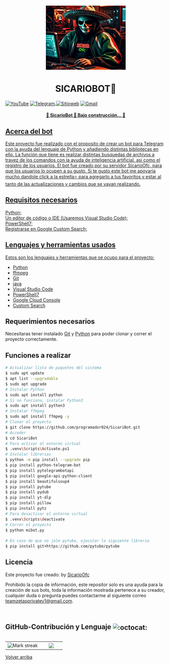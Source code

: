 <div align="center" id="top"> 
  
</div>

<p align="center">

<img src="imagenes/sicaribot_menu.jpg" alt="Bot Telegram" height="200px" width="250px"/>

<h1 align="center">SICARIOBOT🤖</h1>
 
</p>
<div align="center">
<P align="left">
<a href="https://www.youtube.com/@nms_sicario023" target="blank"><img align="center" src="https://img.shields.io/badge/YouTube-FF0000?style=for-the-badge&logo=youtube&logoColor=white" alt="YouTube"></a>
<a href="https://t.me/mds_inmunes" target="blank"><img align="center" src="https://img.shields.io/badge/Telegram-2CA5E0?style=for-the-badge&logo=telegram&logoColor=white" alt="Telegram"</a>
<a href="https://teamzetasprivate.kesug.com" target="blank"><img align="center" src="https://img.shields.io/badge/teamzetasprivate-000000?style=for-the-badge&logo=About.me&logoColor=white" alt="Sitioweb"></a>
<a href="mailto:teamzetasprivatev1@gmail.com?subject=Consulta&body=Hola,%20me%20gustaría%20saber%20más%20sobre..." target="blank"><img align="center" src="https://img.shields.io/badge/Gmail-D14836?style=for-the-badge&logo=gmail&logoColor=white" alt="Gmail"</a>
</P>
</div>

 <h4 align="center"> 
	🚧  SicarioBot 🚀 Bajo construcción...  🚧
</h4> 

## Acerca del bot ##

Este proyecto fue realizado con el proposito de crear un bot para Telegram con la ayuda del lenguaje de Python y añadiendo distintas bibliotecas en ello. La función que tiene es realizar distintas busquedas de archivos a travez de los comandos con la ayuda de inteligencia artificial, asi como el registro de los usuarios. El bot fue creado por su servidor SicarioOfc, para que los usuarios lo ocupen a su gusto. Si te gusto este bot me apoyaria mucho dandole click a la estrella⭐ para agregarlo a tus favoritos y estar al tanto de las actualizaciones y cambios que se vayan realizando.

## Requisitos necesarios ##

Python;\
Un editor de código o IDE (Usaremos Visual Studio Code);\
PowerShell7;\
Registrarse en Google Custom Search;

## Lenguajes y herramientas usados ##

Estos son los lenguajes y herramientas que se ocupo para el proyecto:

- [Python](https://www.python.org/downloads/)
- [ffmpeg](https://www.gyan.dev/ffmpeg/builds/)
- [Git](https://git-scm.com/)
- [java](https://www.java.com/es/download/ie_manual.jsp)
- [Visual Studio Code](https://code.visualstudio.com/)
- [PowerShell7](https://github.com/powershell/powershell/releases)
- [Google Cloud Console](https://console.cloud.google.com)
- [Custom Search](https://programmablesearchengine.google.com/controlpanel/all)

## Requerimientos necesarios ##

Necesitaras tener instalado [Git](https://git-scm.com) y [Python](https://www.python.org/downloads/) para poder clonar y correr el proyecto correctamente.

## Funciones a realizar ##

```bash
# Actualizar lista de paquetes del sistema
$ sudo apt update
$ apt list --upgradable
$ sudo apt upgrade
# Instalar Python
$ sudo apt install python
# Si no funciona, instalar Python3
$ sudo apt install python3
# Instalar ffmpeg
$ sudo apt install ffmpeg -y
# Clonar el proyecto
$ git clone https://github.com/programador024/SicariBot.git
# Acceder
$ cd SicariBot
# Para activar el entorno virtual
$ .venv\Scripts\Activate.ps1
# Instalar librerias
$ python -m pip install --upgrade pip
$ pip install python-telegram-bot
$ pip install pytelegrambotapi
$ pip install google-api-python-client
$ pip install beautifulsoup4
$ pip install pytube
$ pip install pydub
$ pip install yt-dlp
$ pip install pillow
$ pip install pytz
# Para desactivar el entorno virtual
$ .venv\Scripts\deactivate
# Correr el proyecto
$ python mibot.py

# En caso de que no jale pytube, ejecutar la siguiente libreria
$ pip install git+https://github.com/pytube/pytube
```

## Licencia ##

Este proyecto fue creado: by <a href="https://github.com/programador024" target="_blank">SicarioOfc</a>

Prohibido la copia de información, este repositor solo es una ayuda para la creación de sus bots, toda la información mostrada pertenece a su creador, cualquier duda o pregunta puedes contactarme al siguiente correo <a href="mailto:teamzetasprivatev1@gmail.com?subject=Consulta&body=Hola,%20me%20gustaría%20saber%20más%20sobre..." style="text-decoration: none;" target="_blank">teamzetasprivatev1@gmail.com</a>.

&#xa0;

<h2 tabindex="-1" class="heading-element" dir="auto">GitHub-Contribución y Lenguaje <img class="emoji" title=":octocat:" alt=":octocat:" src="https://github.githubassets.com/images/icons/emoji/octocat.png" height="20" width="20" align="absmiddle"></h2>
<!--- stats & Trophy (start) -->
<p align="center">
  <!--- stats (start) -->
<table align="left">
<tr border="none">
<td width="60%" align="center">

  <img  title="🔥 Get streak stats for your profile at git.io/streak-stats" alt="Mark streak" src="https://github-readme-streak-stats.herokuapp.com/?user=programador024&theme=dark&hide_border=false" /> 
</td>

<td width="40%" align="center">

  <img  align="center"  src="https://github-readme-stats.anuraghazra1.vercel.app/api/top-langs/?username=programador024&theme=dark&hide_border=false&no-bg=true&no-frame=true&langs_count=10"/>

  </td>
</tr>
</table>
</p>

<a href="#top">Volver arriba</a>
